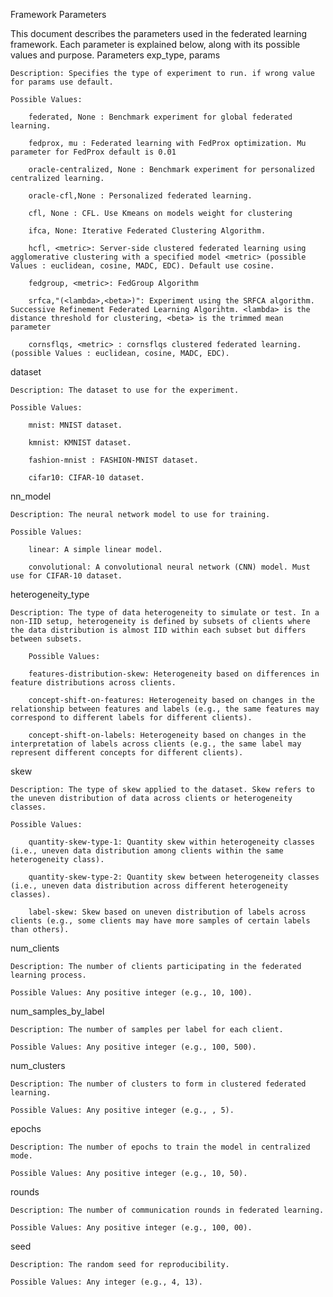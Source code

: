 Framework Parameters

This document describes the parameters used in the federated learning framework. Each parameter is explained below, along with its possible values and purpose.
Parameters
exp_type, params

    Description: Specifies the type of experiment to run. if wrong value for params use default. 

    Possible Values:

        federated, None : Benchmark experiment for global federated learning. 
        
        fedprox, mu : Federated learning with FedProx optimization. Mu parameter for FedProx default is 0.01

        oracle-centralized, None : Benchmark experiment for personalized centralized learning.
        
        oracle-cfl,None : Personalized federated learning. 

        cfl, None : CFL. Use Kmeans on models weight for clustering
        
        ifca, None: Iterative Federated Clustering Algorithm.

        hcfl, <metric>: Server-side clustered federated learning using agglomerative clustering with a specified model <metric> (possible Values : euclidean, cosine, MADC, EDC). Default use cosine.

        fedgroup, <metric>: FedGroup Algorithm 

        srfca,"(<lambda>,<beta>)": Experiment using the SRFCA algorithm. Successive Refinement Federated Learning Algorihtm. <lambda> is the distance threshold for clustering, <beta> is the trimmed mean parameter
        
        cornsflqs, <metric> : cornsflqs clustered federated learning. (possible Values : euclidean, cosine, MADC, EDC).

dataset

    Description: The dataset to use for the experiment.

    Possible Values:

        mnist: MNIST dataset.
        
        kmnist: KMNIST dataset.

        fashion-mnist : FASHION-MNIST dataset.

        cifar10: CIFAR-10 dataset.

nn_model

    Description: The neural network model to use for training.

    Possible Values:

        linear: A simple linear model.

        convolutional: A convolutional neural network (CNN) model. Must use for CIFAR-10 dataset.

heterogeneity_type

    Description: The type of data heterogeneity to simulate or test. In a non-IID setup, heterogeneity is defined by subsets of clients where the data distribution is almost IID within each subset but differs between subsets.

        Possible Values:

        features-distribution-skew: Heterogeneity based on differences in feature distributions across clients.

        concept-shift-on-features: Heterogeneity based on changes in the relationship between features and labels (e.g., the same features may correspond to different labels for different clients).

        concept-shift-on-labels: Heterogeneity based on changes in the interpretation of labels across clients (e.g., the same label may represent different concepts for different clients).

skew

    Description: The type of skew applied to the dataset. Skew refers to the uneven distribution of data across clients or heterogeneity classes.

    Possible Values:

        quantity-skew-type-1: Quantity skew within heterogeneity classes (i.e., uneven data distribution among clients within the same heterogeneity class).

        quantity-skew-type-2: Quantity skew between heterogeneity classes (i.e., uneven data distribution across different heterogeneity classes).

        label-skew: Skew based on uneven distribution of labels across clients (e.g., some clients may have more samples of certain labels than others).

num_clients

    Description: The number of clients participating in the federated learning process.

    Possible Values: Any positive integer (e.g., 10, 100).

num_samples_by_label

    Description: The number of samples per label for each client.

    Possible Values: Any positive integer (e.g., 100, 500).

num_clusters

    Description: The number of clusters to form in clustered federated learning.

    Possible Values: Any positive integer (e.g., , 5).

epochs

    Description: The number of epochs to train the model in centralized mode.

    Possible Values: Any positive integer (e.g., 10, 50).

rounds

    Description: The number of communication rounds in federated learning.

    Possible Values: Any positive integer (e.g., 100, 00).

seed

    Description: The random seed for reproducibility.

    Possible Values: Any integer (e.g., 4, 13).
